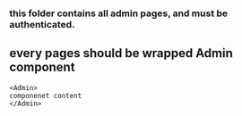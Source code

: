 ### this folder contains all admin pages, and must be authenticated.

## every pages should be wrapped Admin component

```
<Admin>
componenet content
</Admin>
```
